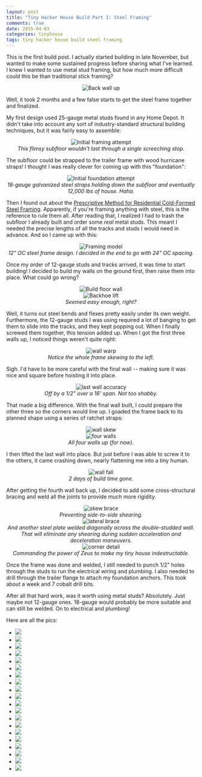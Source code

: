 ```yaml
---
layout: post
title: "Tiny Hacker House Build Part I: Steel Framing"
comments: true
date: 2015-04-03
categories: tinyhouse
tags: tiny hacker house build steel framing
---
```


This is the first build post. I actually started building in late November, but
wanted to make some sustained progress before sharing what I've learned.
I knew I wanted to use metal stud framing, but how much more difficult could
this be than traditional stick framing?

<!-- break -->

<center>
  <img src="/img/framing/back wall up.jpg" alt="Back wall up">
</center>

Well, it took 2 months and a few false starts to get the steel frame together and
finalized.

My first design used 25-gauge metal studs found in any Home Depot. It didn't
take into account any sort of industry-standard structural building techniques,
but it was fairly easy to assemble:

<center>
  <img src="/img/framing/initial attempt.jpg" alt="Initial framing attempt">
  <div class="caption">
    <i>
      This flimsy subfloor wouldn't last through a single screeching stop. 
    </i>
  </div>
</center>

The subfloor could be strapped to the trailer frame with wood hurricane straps!
I thought I was really clever for coming up with this "foundation":

<center>
  <img src="/img/framing/initial foundation.jpg" alt="Initial foundation attempt">
  <div class="caption">
    <i>
      18-gauge galvanized steel straps holding down the subfloor and eventually
12,000 lbs of house. Haha.
    </i>
  </div>
</center>

Then I found out about the [Prescriptive Method for Residential Cold-Formed
Steel Framing]({{site.baseurl}}/files/steel_framing_guide.pdf). Apparently, if
you're framing anything with steel, this is the reference to rule them all.
After reading that, I realized I had to trash the subfloor I already built and
order some _real_ metal studs. This meant I needed the precise lengths of all the
tracks and studs I would need in advance. And so I came up with this:

<center>
  <img src="/img/framing/design.png" alt="Framing model">
  <div class="caption">
    <i>
      12" OC steel frame design. I decided in the end to go with 24" OC spacing.
    </i>
  </div>
</center>

Once my order of 12-gauge studs and tracks arrived, it was time to start
building! I decided to build my walls on the ground first, then raise them into
place. What could go wrong?

<center>
  <img src="/img/framing/build floor wall.jpg" alt="Build floor wall">
</center>

<center>
  <img src="/img/framing/backhoe lift.jpg" alt="Backhoe lift">
  <div class="caption">
    <i>
      Seemed easy enough, right?
    </i>
  </div>
</center>



Well, it turns out steel bends and flexes pretty easily under its own weight.
Furthermore, the 12-gauge studs I was using required a lot of banging to get
them to slide into the tracks, and they kept popping out. When I finally
screwed them together, this tension added up. When I got the
first three walls up, I noticed things weren't quite right:

<center>
  <img src="/img/framing/wall warp.jpg" alt="wall warp">
  <div class="caption">
    <i>
      Notice the whole frame skewing to the left.
    </i>
  </div>
</center>

Sigh. I'd have to be more careful with the final wall -- making sure it was
nice and square before hoisting it into place.

<center>
  <img src="/img/framing/last wall accuracy.jpg" alt="last wall accuracy">
  <div class="caption">
    <i>
      Off by a 1/2" over a 16' span. Not too shabby.
    </i>
  </div>
</center>

That made a big difference. With the final wall built, I could prepare the
other three so the corners would line up. I goaded the frame back to its
planned shape using a series of ratchet straps:

<center>
  <img src="/img/framing/wall skew.jpg" alt="wall skew">
  <div class="caption">
    <i>
    </i>
  </div>
</center>

<center>
  <img src="/img/framing/four walls.jpg" alt="four walls">
  <div class="caption">
    <i>
      All four walls up (for now).
    </i>
  </div>
</center>

I then lifted the last wall into place. But just before I was able to screw it
to the others, it came crashing down, nearly flattening me into a tiny human.

<center>
  <img src="/img/framing/wall fall.jpg" alt="wall fall">
  <div class="caption">
    <i>
      2 days of build time gone.
    </i>
  </div>
</center>

After getting the fourth wall back up, I decided to add some cross-structural
bracing and weld all the joints to provide much more rigidity.

<center>
  <img src="/img/framing/skew brace.jpg" alt="skew brace">
  <div class="caption">
    <i>
      Preventing side-to-side shearing.
    </i>
  </div>
</center>
<center>
  <img src="/img/framing/lateral brace.jpg" alt="lateral brace">
  <div class="caption">
    <i>
      And another steel plate welded diagonally across the double-studded
wall. That will eliminate any shearing during sudden acceleration and
deceleration maneuvers.
    </i>
  </div>
</center>
<center>
  <img src="/img/framing/corner detail.jpg" alt="corner detail">
  <div class="caption">
    <i>
      Commanding the power of Zeus to make my tiny house indestructable.
    </i>
  </div>
</center>

Once the frame was done and welded, I still needed to punch 1/2" holes through
the studs to run the electrical wiring and plumbing. I also needed to drill
through the trailer flange to attach my foundation anchors. This took about
a week and 7 cobalt drill bits.

After all that hard work, was it worth using metal studs? Absolutely. Just
maybe not 12-gauge ones. 18-gauge would probably be more suitable and can still
be welded. On to electrical and plumbing!

Here are all the pics:

<ul class="thumbnails">
<li><a href="/img/framing/anchor detail.jpg" data-lightbox="framing"><img src="/img/framing/anchor detail.jpg"></a></li>
<li><a href="/img/framing/anchor.jpg" data-lightbox="framing"><img src="/img/framing/anchor.jpg"></a></li>
<li><a href="/img/framing/back wall up.jpg" data-lightbox="framing"><img src="/img/framing/back wall up.jpg"></a></li>
<li><a href="/img/framing/backhoe lift.jpg" data-lightbox="framing"><img src="/img/framing/backhoe lift.jpg" ></a></li>
<li><a href="/img/framing/build floor wall.jpg" data-lightbox="framing"><img src="/img/framing/build floor wall.jpg" ></a></li>
<li><a href="/img/framing/clip angle.jpg" data-lightbox="framing"><img src="/img/framing/clip angle.jpg" ></a></li>
<li><a href="/img/framing/corner detail.jpg" data-lightbox="framing"><img src="/img/framing/corner detail.jpg" ></a></li>
<li><a href="/img/framing/design.png" data-lightbox="framing"><img src="/img/framing/design.png" ></a></li>
<li><a href="/img/framing/first wall.jpg" data-lightbox="framing"><img src="/img/framing/first wall.jpg" ></a></li>
<li><a href="/img/framing/four walls.jpg" data-lightbox="framing"><img src="/img/framing/four walls.jpg" ></a></li>
<li><a href="/img/framing/initial attempt.jpg" data-lightbox="framing"><img src="/img/framing/initial attempt.jpg" ></a></li>
<li><a href="/img/framing/initial foundation.jpg" data-lightbox="framing"><img src="/img/framing/initial foundation.jpg" ></a></li>
<li><a href="/img/framing/last wall accuracy.jpg" data-lightbox="framing"><img src="/img/framing/last wall accuracy.jpg" ></a></li>
<li><a href="/img/framing/lateral brace.jpg" data-lightbox="framing"><img src="/img/framing/lateral brace.jpg" ></a></li>
<li><a href="/img/framing/poor man's scaffold.jpg" data-lightbox="framing"><img src="/img/framing/poor man's scaffold.jpg" ></a></li>
<li><a href="/img/framing/skew brace.jpg" data-lightbox="framing"><img src="/img/framing/skew brace.jpg" ></a></li>
<li><a href="/img/framing/temp brace.jpg" data-lightbox="framing"><img src="/img/framing/temp brace.jpg" ></a></li>
<li><a href="/img/framing/wall fall.jpg" data-lightbox="framing"><img src="/img/framing/wall fall.jpg" ></a></li>
<li><a href="/img/framing/wall skew.jpg" data-lightbox="framing"><img src="/img/framing/wall skew.jpg" ></a></li>
<li><a href="/img/framing/wall warp.jpg" data-lightbox="framing"><img src="/img/framing/wall warp.jpg" ></a></li>
</ul>
